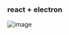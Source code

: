 ### react + electron


![image](https://tinypng.com/web/output/q70fmwb4bkaeg2pg9tnma4u5qw1nkqby/WX20181125-093034%402x.png)
